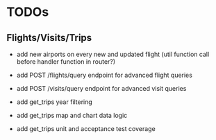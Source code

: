 # TODOs

## Flights/Visits/Trips

- add new airports on every new and updated flight (util function call before handler function in router?)

- add POST /flights/query endpoint for advanced flight queries
- add POST /visits/query endpoint for advanced visit queries

- add get_trips year filtering
- add get_trips map and chart data logic
- add get_trips unit and acceptance test coverage
